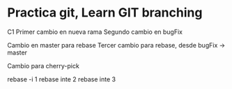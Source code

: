 # Practica git, Learn GIT branching

C1
Primer cambio en nueva rama
Segundo cambio en bugFix

Cambio en master para rebase
Tercer cambio para rebase, desde bugFix -> master

Cambio para cherry-pick

rebase -i 1
rebase inte 2
rebase inte 3
